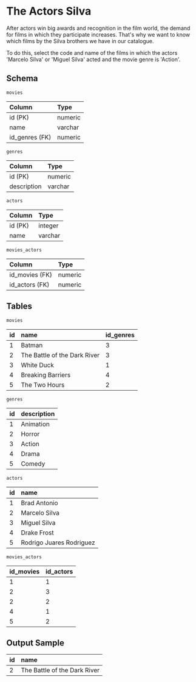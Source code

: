 # The Actors Silva
After actors win big awards and recognition in the film world, the demand for films in which they participate increases. That's why we want to know which films by the Silva brothers we have in our catalogue.

To do this, select the code and name of the films in which the actors 'Marcelo Silva' or 'Miguel Silva' acted and the movie genre is 'Action'.

## Schema
    movies
| Column         | Type    |
|:---------------|:--------|
| id (PK)        | numeric |
| name           | varchar |
| id_genres (FK) | numeric |

    genres
| Column      | Type    |
|:------------|:--------|
| id (PK)     | numeric |
| description | varchar |

    actors
| Column  | Type    |
|:--------|:--------|
| id (PK) | integer |
| name    | varchar |

    movies_actors
| Column         | Type    |
|:---------------|:--------|
| id_movies (FK) | numeric |
| id_actors (FK) | numeric |

## Tables
    movies
| id | name                         | id_genres |
|:---|:-----------------------------|:----------|
| 1  | Batman                       | 3         |
| 2  | The Battle of the Dark River | 3         |
| 3  | White Duck                   | 1         |
| 4  | Breaking Barriers            | 4         |
| 5  | The Two Hours                | 2         |

    genres
| id | description |
|:---|:------------|
| 1  | Animation   |
| 2  | Horror      |
| 3  | Action      |
| 4  | Drama       |
| 5  | Comedy      |

    actors
| id | name                     |
|:---|:-------------------------|
| 1  | Brad Antonio             |
| 2  | Marcelo Silva            |
| 3  | Miguel Silva             |
| 4  | Drake Frost              |
| 5  | Rodrigo Juares Rodriguez |

    movies_actors
| id_movies | id_actors |
|:----------|:----------|
| 1         | 1         |
| 2         | 3         |
| 2         | 2         |
| 4         | 1         |
| 5         | 2         |

## Output Sample
| id | name                         |
|:---|:-----------------------------|
| 2  | The Battle of the Dark River |